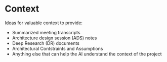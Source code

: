 # Context

Ideas for valuable context to provide:

- Summarized meeting transcripts
- Architecture design session (ADS) notes
- Deep Research (DR) documents
- Architectural Contstraints and Assumptions
- Anything else that can help the AI understand the context of the project
